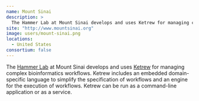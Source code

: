 ```yaml
---
name: Mount Sinai
description: > 
  The Hammer Lab at Mount Sinai develops and uses Ketrew for managing complex bioinformatics workflows.
site: "http://www.mountsinai.org"
image: users/mount-sinai.png
locations: 
  - United States
consortium: false
---
```


The [Hammer Lab]("http://www.hammerlab.org") at Mount Sinai develops and uses [Ketrew]("https://github.com/hammerlab/ketrew") for managing complex bioinformatics workflows. Ketrew includes an embedded domain-specific language to simplify the specification of workflows and an engine for the execution of workflows. Ketrew can be run as a command-line application or as a service.
